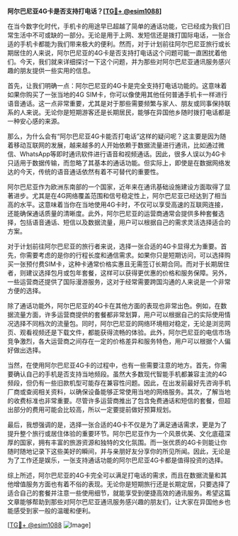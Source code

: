 **阿尔巴尼亚4G卡是否支持打电话？[[TG💪+ @esim1088](https://t.me/s/esim1088)]**

在当今数字化时代，手机卡的用途早已超越了简单的通话功能，它已经成为我们日常生活中不可或缺的一部分。无论是用于上网、发短信还是拨打国际电话，一张合适的手机卡都能为我们带来极大的便利。然而，对于计划前往阿尔巴尼亚旅行或长期居住的人来说，阿尔巴尼亚的4G卡是否支持打电话这个问题可能一直困扰着他们。今天，我们就来详细探讨一下这个问题，并为那些对阿尔巴尼亚通讯服务感兴趣的朋友提供一些实用的信息。

首先，让我们明确一点：阿尔巴尼亚的4G卡是完全支持打电话功能的。这意味着如果你购买了一张当地的4G SIM卡，你可以像使用其他任何普通手机卡一样进行语音通话。这一点非常重要，尤其是对于那些需要频繁与家人、朋友或同事保持联系的人来说。无论你是短期游客还是长期居民，能够在异国他乡随时拨打电话都是一种安心感的来源。

那么，为什么会有“阿尔巴尼亚4G卡能否打电话”这样的疑问呢？这主要是因为随着移动互联网的发展，越来越多的人开始依赖于数据流量进行通讯，比如通过微信、WhatsApp等即时通讯软件进行语音和视频通话。因此，很多人误以为4G卡只适用于数据传输，而忽略了其基本的通话功能。但实际上，即使是在数据网络发达的今天，传统的语音通话依然有着不可替代的重要性。

阿尔巴尼亚作为欧洲东南部的一个国家，近年来在通讯基础设施建设方面取得了显著进步。尤其是在4G网络覆盖范围和信号稳定性上，阿尔巴尼亚已经达到了相当高的水平。这意味着当你在当地使用4G卡时，不仅可以享受高速的互联网连接，还能确保通话质量的清晰度。此外，阿尔巴尼亚的运营商通常会提供多种套餐选择，包括语音通话、短信以及数据流量，用户可以根据自己的需求灵活选择适合的方案。

对于计划前往阿尔巴尼亚的旅行者来说，选择一张合适的4G卡显得尤为重要。首先，你需要考虑的是你的行程长度和通信需求。如果你只是短期访问，可以选择购买一张预付费SIM卡，这种卡通常价格实惠且无需签订长期合同。而对于长期居住者，则建议选择包月或包年套餐，这样可以获得更优惠的价格和服务保障。另外，一些运营商还提供了国际漫游服务，这对于经常需要跨国沟通的人来说是一个非常方便的选择。

除了通话功能外，阿尔巴尼亚的4G卡在其他方面的表现也非常出色。例如，在数据流量方面，许多运营商提供的套餐都非常划算，用户可以根据自己的实际使用情况选择不同档次的流量包。同时，阿尔巴尼亚的网络环境相对稳定，无论是浏览网页、观看视频还是下载文件，都能获得流畅的体验。此外，阿尔巴尼亚的电信市场竞争激烈，各大运营商之间存在一定的价格差异和服务特色，用户可以根据个人偏好做出选择。

当然，在使用阿尔巴尼亚4G卡的过程中，也有一些需要注意的地方。首先，你需要确认自己的手机是否支持当地频段。虽然大多数现代智能手机都兼容主流的4G频段，但仍有一些旧款机型可能存在兼容性问题。因此，在出发前最好先咨询手机厂商或查阅相关资料，以确保设备能够正常使用当地的网络服务。其次，了解当地的收费标准也非常重要。尽管许多运营商推出了包含免费通话和短信的套餐，但超出部分的费用可能会比较高，所以一定要提前做好预算规划。

最后，我想强调的是，选择一张合适的4G卡不仅是为了满足通话需求，更是为了提升整个旅行或居住体验的重要环节。阿尔巴尼亚作为一个风景优美、文化底蕴深厚的国家，拥有丰富的旅游资源和独特的文化氛围。而一张优质的4G卡则能让你随时随地记录下这些美好的瞬间，并与亲朋好友分享你的所见所闻。因此，无论是为了工作还是娱乐，一张支持通话功能的阿尔巴尼亚4G卡都是值得投资的选择。

综上所述，阿尔巴尼亚的4G卡完全可以满足打电话的需求，而且在数据流量和其他增值服务方面也有着不俗的表现。无论你是短期旅行还是长期定居，只要选择了适合自己的套餐并注意一些使用细节，就能享受到便捷高效的通讯服务。希望这篇文章能够帮助到那些对阿尔巴尼亚通讯服务感兴趣的朋友们，让大家在异国他乡也能感受到家一般的温暖和便利。

[[TG💪+ @esim1088](https://t.me/s/esim1088) ![Image](https://i.postimg.cc/4NQfJmqS/Snipaste-2025-05-13-00-14-12.png)]